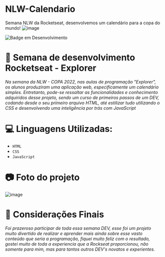 # NLW-Calendario

Semana NLW da Rocketseat, desenvolvemos um calendário para a copa do mundo!
![image](https://user-images.githubusercontent.com/64905604/200071584-bae3f20f-5297-4a5e-a4b7-9369152ac544.png)

![Badge em Desenvolvimento](http://img.shields.io/static/v1?label=STATUS&message=EM%20DESENVOLVIMENTO&color=GREEN&style=for-the-badge)

# 📁 Semana de desenvolvimento Rocketseat - Explorer

_Na semana da NLW - COPA 2022, nas aulas de programação "Explorer", os alunos produziram uma aplicação web, especificamente um calendário simples. Entretanto, pode-se ressaltar as funcionalidades e conhecimento adquiridos desse projeto, sendo um curso de primeiros passos de um DEV, codando desde o seu primeiro arquivo HTML, até estilizar tudo utilizando o CSS e desenvolvendo uma inteligência por trás com JavaScript_

# 💻 Linguagens Utilizadas:

- `HTML`
- `CSS`
- `JavaScript`

# 📷 Foto do projeto

![image](https://user-images.githubusercontent.com/64905604/200072317-e257bf0d-373a-466f-a16b-fd595740119c.png)

# 🔰 Considerações Finais

_Foi prazeroso participar de toda essa semana DEV, esse foi um projeto muito divertido de realizar e aprender mais ainda sobre esse vasto conteúdo que seria a programação, fiquei muito feliz com o resultado, gostei muito de toda a experiencia que a Rockseat proporcionou, não somente para mim, mas para tantos outros DEV's novatos e experientes._
